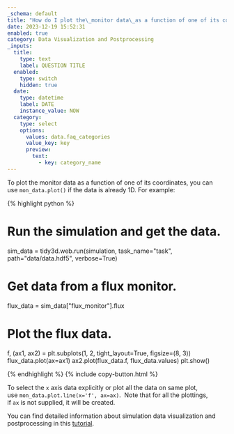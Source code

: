 ```yaml
---
_schema: default
title: "How do I plot the\_monitor data\_as a function of one of its coordinates?"
date: 2023-12-19 15:52:31
enabled: true
category: Data Visualization and Postprocessing
_inputs:
  title:
    type: text
    label: QUESTION TITLE
  enabled:
    type: switch
    hidden: true
  date:
    type: datetime
    label: DATE
    instance_value: NOW
  category:
    type: select
    options:
      values: data.faq_categories
      value_key: key
      preview:
        text:
          - key: category_name
---
```

To plot the monitor data as a function of one of its coordinates, you can use&nbsp;`mon_data.plot()` if the data is already 1D. For example:

<div><div markdown class="code-snippet">{% highlight python %}

# Run the simulation and get the data.
sim_data = tidy3d.web.run(simulation, task_name="task", path="data/data.hdf5", verbose=True)

# Get data from a flux monitor.
flux_data = sim_data["flux_monitor"].flux

# Plot the flux data.
f, (ax1, ax2) = plt.subplots(1, 2, tight_layout=True, figsize=(8, 3))
flux_data.plot(ax=ax1)
ax2.plot(flux_data.f, flux_data.values)
plt.show()

{% endhighlight %}
{% include copy-button.html %}</div><p>To select the <code>x</code> axis data explicitly or plot all the data on same plot, use&nbsp;<code>mon_data.plot.line(x='f', ax=ax)</code>. &nbsp;Note that for all the plottings, if&nbsp;<code>ax</code>&nbsp;is not supplied, it will be created.</p><p>You can find detailed information about simulation data visualization and postprocessing in this <a href="https://www.flexcompute.com/tidy3d/examples/notebooks/VizData/">tutorial</a>.</p></div>
